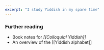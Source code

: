 ```yaml
---
excerpt: "I study Yiddish in my spare time"
---
```

### Further reading
- Book notes for _[[Colloquial Yiddish]]_
- An overview of the [[Yiddish alphabet]]